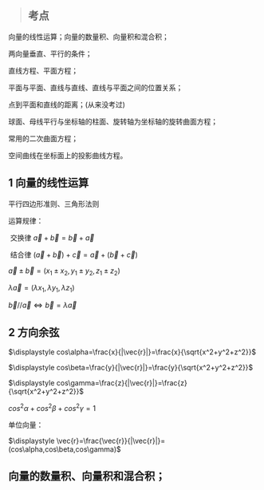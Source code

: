> ## 考点

向量的线性运算；向量的数量积、向量积和混合积；

两向量垂直、平行的条件；

直线方程、平面方程；

平面与平面、直线与直线、直线与平面之间的位置关系；

点到平面和直线的距离；(从来没考过)

球面、母线平行与坐标轴的柱面、旋转轴为坐标轴的旋转曲面方程；

常用的二次曲面方程；

空间曲线在坐标面上的投影曲线方程。



## 1 向量的线性运算

平行四边形准则、三角形法则

运算规律：

​	交换律  $\vec{a}+\vec{b}=\vec{b}+\vec{a}$

​	结合律 $(\vec{a}+\vec{b})+\vec{c}=\vec{a}+(\vec{b}+\vec{c})$

$\vec{a}\pm\vec{b}=(x_1\pm x_2,y_1\pm y_2,z_1\pm z_2)$

$\lambda\vec{a}=(\lambda x_1,\lambda y_1,\lambda z_1)$

$\vec{b}//\vec{a}\iff \vec{b}=\lambda \vec{a}$



## 2 方向余弦

$\displaystyle cos\alpha=\frac{x}{|\vec{r}|}=\frac{x}{\sqrt{x^2+y^2+z^2}}$

$\displaystyle cos\beta=\frac{y}{|\vec{r}|}=\frac{y}{\sqrt{x^2+y^2+z^2}}$

$\displaystyle cos\gamma=\frac{z}{|\vec{r}|}=\frac{z}{\sqrt{x^2+y^2+z^2}}$

$cos^2\alpha+cos^2\beta+cos^2\gamma=1$

单位向量：

$\displaystyle \vec{r}=\frac{\vec{r}}{|\vec{r}|}=(cos\alpha,cos\beta,cos\gamma)$



## 向量的数量积、向量积和混合积；

